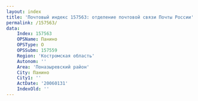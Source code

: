 ```yaml
---
layout: index
title: 'Почтовый индекс 157563: отделение почтовой связи Почты России'
permalink: /157563/
data:
    Index: 157563
    OPSName: Панино
    OPSType: О
    OPSSubm: 157559
    Region: 'Костромская область'
    Autonom: ''
    Area: 'Поназыревский район'
    City: Панино
    City1: ''
    ActDate: '20060131'
    IndexOld: ''
---
```

